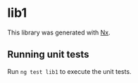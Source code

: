 # lib1

This library was generated with [Nx](https://nx.dev).

## Running unit tests

Run `ng test lib1` to execute the unit tests.

